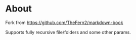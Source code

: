 # About
Fork from https://github.com/TheFern2/markdown-book

Supports fully recursive file/folders and some other params.

